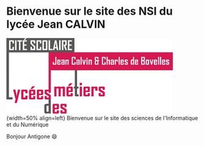 # Bienvenue sur le site des NSI du lycée Jean CALVIN

 <!-- Site calvin :-->
 <!-- <figure>
 <!-- <img src="../img/Logo_Calvin1.png" width="300">-->
 <!-- <figcaption> Le lycée</figcaption>-->
 <!-- </figure>-->

<!-- # Image flottantes-->
![Logo_Calvin1](img/Logo_Calvin1.png){width=50% align=left}
Bienvenue sur le site des sciences de l'Informatique et du Numérique

Bonjour Antigone :smile:



